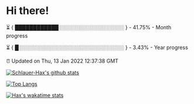 # Hi there!

⏳ { ████████████░░░░░░░░░░░░░░░░░░ } - 41.75% - Month progress

⏳ { █░░░░░░░░░░░░░░░░░░░░░░░░░░░░░ } - 3.43% - Year progress

⏰ Updated on Thu, 13 Jan 2022 12:37:38 GMT


[![Schlauer-Hax's github stats](https://github-readme-stats.vercel.app/api?username=Schlauer-Hax&show_icons=true&theme=dark&count_private=true)](https://github.com/Schlauer-Hax)


[![Top Langs](https://github-readme-stats.vercel.app/api/top-langs/?username=Schlauer-Hax&layout=compact&theme=dark)](https://github.com/Schlauer-Hax?tab=repositories)


[![Hax's wakatime stats](https://github-readme-stats.vercel.app/api/wakatime?username=Hax&theme=dark)](https://wakatime.com/@Hax)


